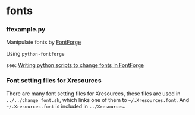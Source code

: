 fonts
=====

### ffexample.py

Manipulate fonts by [FontForge](http://fontforge.github.io/en-US/)

Using `python-fontforge`

see: [Writing python scripts to change fonts in FontForge](http://dmtr.org/ff.php)

### Font setting files for Xresources

There are many font setting files for Xresources, these files are used in `../../change_font.sh`, which links one of them to `~/.Xresources.font`. And `~/.Xresources.font` is included in `../Xresources`.
